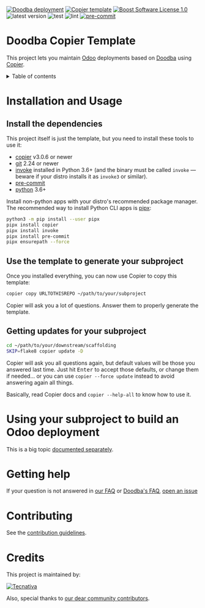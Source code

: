 [![Doodba deployment](https://img.shields.io/badge/deployment-doodba-informational)][doodba]
[![Copier template](https://img.shields.io/badge/template%20engine-copier-informational)][copier]
[![Boost Software License 1.0](https://img.shields.io/badge/license-bsl--1.0-important)](COPYING)
![latest version](https://img.shields.io/github/v/release/Tecnativa/doodba-copier-template?sort=semver)
![test](https://github.com/Tecnativa/doodba-copier-template/workflows/test/badge.svg)
![lint](https://github.com/Tecnativa/doodba-copier-template/workflows/lint/badge.svg)
[![pre-commit](https://img.shields.io/badge/pre--commit-enabled-brightgreen?logo=pre-commit&logoColor=white)](https://pre-commit.com/)

# Doodba Copier Template

This project lets you maintain [Odoo][] deployments based on [Doodba][] using
[Copier][].

<details>
<!-- prettier-ignore-start -->
<!-- START doctoc generated TOC please keep comment here to allow auto update -->
<!-- DON'T EDIT THIS SECTION, INSTEAD RE-RUN doctoc TO UPDATE -->
<summary>Table of contents</summary>

- [Installation and Usage](#installation-and-usage)
  - [Install the dependencies](#install-the-dependencies)
  - [Use the template to generate your subproject](#use-the-template-to-generate-your-subproject)
  - [Getting updates for your subproject](#getting-updates-for-your-subproject)
- [Using your subproject to build an Odoo deployment](#using-your-subproject-to-build-an-odoo-deployment)
- [Getting help](#getting-help)
- [Contributing](#contributing)
- [Credits](#credits)

<!-- END doctoc generated TOC please keep comment here to allow auto update -->
<!-- prettier-ignore-end -->
</details>

# Installation and Usage

## Install the dependencies

This project itself is just the template, but you need to install these tools to use it:

- [copier][] v3.0.6 or newer
- [git](https://git-scm.com/) 2.24 or newer
- [invoke](https://www.pyinvoke.org/) installed in Python 3.6+ (and the binary must be
  called `invoke` — beware if your distro installs it as `invoke3` or similar).
- [pre-commit](https://pre-commit.com/)
- [python](https://www.python.org/) 3.6+

Install non-python apps with your distro's recommended package manager. The recommended
way to install Python CLI apps is [pipx](https://pipxproject.github.io/pipx/):

```bash
python3 -m pip install --user pipx
pipx install copier
pipx install invoke
pipx install pre-commit
pipx ensurepath --force
```

## Use the template to generate your subproject

Once you installed everything, you can now use Copier to copy this template:

```bash
copier copy URLTOTHISREPO ~/path/to/your/subproject
```

Copier will ask you a lot of questions. Answer them to properly generate the template.

## Getting updates for your subproject

```bash
cd ~/path/to/your/downstream/scaffolding
SKIP=flake8 copier update -D
```

Copier will ask you all questions again, but default values will be those you answered
last time. Just hit <kbd>Enter</kbd> to accept those defaults, or change them if
needed... or you can use `copier --force update` instead to avoid answering again all
things.

Basically, read Copier docs and `copier --help-all` to know how to use it.

# Using your subproject to build an Odoo deployment

This is a big topic [documented separately](docs/daily-usage.md).

# Getting help

If your question is not answered in [our FAQ](docs/faq.md) or
[Doodba's FAQ](https://github.com/Tecnativa/doodba#faq),
[open an issue](CONTRIBUTING.md#issues)

# Contributing

See the [contribution guidelines](CONTRIBUTING.md).

# Credits

This project is maintained by:

[![Tecnativa](https://www.tecnativa.com/r/H3p)](https://www.tecnativa.com/r/rIN)

Also, special thanks to
[our dear community contributors](https://github.com/Tecnativa/doodba-copier-template/graphs/contributors).

[copier]: https://github.com/pykong/copier
[doodba]: https://github.com/Tecnativa/doodba
[odoo]: https://www.odoo.com/
